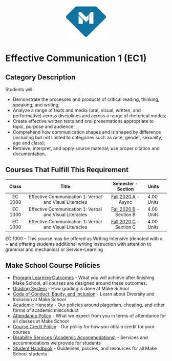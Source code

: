 <p align="center">
  <a href="https://www.makeschool.com">
      <img alt="Make School Logo" src="./Web/logo-icononly.svg" height="110">
  </a>
</p>

# Effective Communication 1 (EC1) 

## Category Description

Students will:

- Demonstrate the processes and products of critical reading, thinking, speaking, and writing;
- Analyze a range of texts and media (oral, visual, written, and performative) across disciplines and across a range of rhetorical modes;
- Create effective written texts and oral presentations appropriate to topic, purpose and audience;
- Comprehend how communication shapes and is shaped by difference (including but not limited to categories such as race, gender, sexuality, age and class);
- Retrieve, interpret, and apply source material; use proper citation and documentation.

## Courses That Fulfill This Requirement

| Class |          Title          |       Semester - Section       | Units |
|:-----:|:----------------------:|:---------------------------:|:--------|
|  EC 1000 |  Effective Communication 1: Verbal and Visual Literacies | [Fall 2020 A] - Async | 4.00 Units |
|  EC 1000 |  Effective Communication 1: Verbal and Visual Literacies | [Fall 2020 B] - Section B | 4.00 Units |
|  EC 1000 |  Effective Communication 1: Verbal and Visual Literacies | [Fall 2020 C] - Section C | 4.00 Units |

EC 1000 - This course may be offered as Writing Intensive (denoted with a + and offering students additional writing instruction with attention to grammar and mechanics) or Service-Learning

[Fall 2020 A]:https://drive.google.com/file/d/1IGTXbjXnxUbtQ2zNg6uNBcv2PdwR9gQI/view?usp=sharing
[Fall 2020 B]:https://drive.google.com/file/d/1OegybHRHTegCp8Fwup6DHvFvxwnNgKWM/view?usp=sharing
[Fall 2020 C]:https://drive.google.com/file/d/1gDehkaDgSg-rxha5VR9g0hOKP9jwacW2/view?usp=sharing


## Make School Course Policies

- [Program Learning Outcomes](https://make.sc/program-learning-outcomes) - What you will achieve after finishing Make School, all courses are designed around these outcomes.
- [Grading System](https://make.sc/grading-system) - How grading is done at Make School
- [Code of Conduct, Equity, and Inclusion](https://make.sc/code-of-conduct) - Learn about Diversity and Inclusion at Make School
- [Academic Honesty](https://make.sc/academic-honesty-policy) - Our policies around plagerism, cheating, and other forms of academic misconduct
- [Attendance Policy](https://make.sc/attendance-policy) - What we expect from you in terms of attendance for all classes at Make School
- [Course Credit Policy](https://make.sc/course-credit-policy) - Our policy for how you obtain credit for your courses
- [Disability Services (Academic Accommodations)](https://make.sc/disability-services) - Services and accommodations we provide for students
- [Student Handbook](https://make.sc/student-handbook) - Guidelines, policies, and resources for all Make School students
